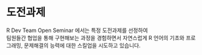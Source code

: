 # 도전과제

R Dev Team Open Seminar 에서는 특정 도전과제를 선정하여  
팀원들간 협업을 통해 구현해보는 과정을 경험하면서 자연스럽게 R 언어의 기초와 프로그래밍, 문제해결의 능력에 대한 스킬업을 시도하고 있습니다.


